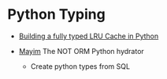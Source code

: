 Python Typing
=============

* [Building a fully typed LRU Cache in Python](https://jellis18.github.io/post/2021-11-25-lru-cache/)

* [Mayim](https://ahopkins.github.io/mayim/#basic) The NOT ORM Python hydrator
    * Create python types from SQL
